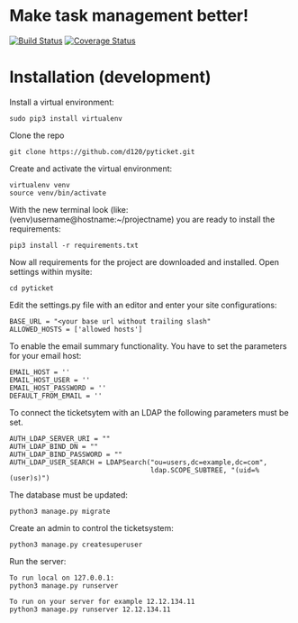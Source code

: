 # Make task management better! 
[![Build Status](https://travis-ci.org/d120/pyticket.svg?branch=master)](https://travis-ci.org/d120/pyticket)
[![Coverage Status](https://coveralls.io/repos/github/d120/pyticket/badge.svg?branch=master)](https://coveralls.io/github/d120/pyticket?branch=master)
# Installation (development)

Install a virtual environment:
```
sudo pip3 install virtualenv
```

Clone the repo
```
git clone https://github.com/d120/pyticket.git
```

Create and activate the virtual environment:
```
virtualenv venv
source venv/bin/activate
```

With the new terminal look (like: (venv)username@hostname:~/projectname) you are ready to install the requirements:
```
pip3 install -r requirements.txt
```

Now all requirements for the project are downloaded and installed.
Open settings within mysite:
```
cd pyticket
```

Edit the settings.py file with an editor and enter your site configurations:
```
BASE_URL = "<your base url without trailing slash"
ALLOWED_HOSTS = ['allowed hosts']
```

To enable the email summary functionality. You have to set the parameters for your email host:
```
EMAIL_HOST = ''
EMAIL_HOST_USER = ''
EMAIL_HOST_PASSWORD = ''
DEFAULT_FROM_EMAIL = ''
```

To connect the ticketsytem with an LDAP the following parameters must be set.
```
AUTH_LDAP_SERVER_URI = ""
AUTH_LDAP_BIND_DN = ""
AUTH_LDAP_BIND_PASSWORD = ""
AUTH_LDAP_USER_SEARCH = LDAPSearch("ou=users,dc=example,dc=com",
                                   ldap.SCOPE_SUBTREE, "(uid=%(user)s)")
```

The database must be updated:
```
python3 manage.py migrate
```

Create an admin to control the ticketsystem:
```
python3 manage.py createsuperuser
```

Run the server:
```
To run local on 127.0.0.1:
python3 manage.py runserver

To run on your server for example 12.12.134.11
python3 manage.py runserver 12.12.134.11
```
